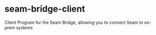 # seam-bridge-client
Client Program for the Seam Bridge, allowing you to connect Seam to on-prem systems
